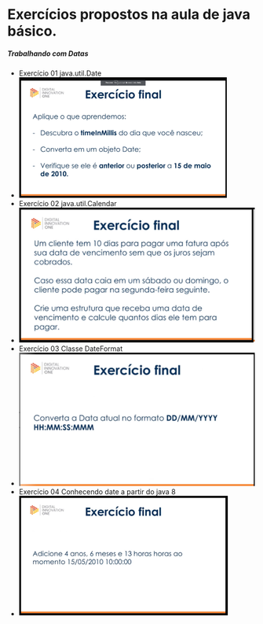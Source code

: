# Exercícios propostos na aula de java básico.

##### Trabalhando com Datas

- Exercício 01 java.util.Date
- ![ex01](ex01.png)
- Exercício 02 java.util.Calendar
- ![ex02](ex02.png)
- Exercício 03 Classe DateFormat
- ![ex03](ex03.png)
- Exercício 04 Conhecendo date a partir do java 8
- ![ex04](ex04.png)

